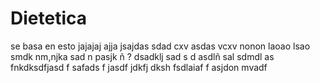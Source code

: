 # Dietetica
se basa en esto jajajaj 
ajja
jsajdas
sdad cxv asdas vcxv
nonon laoao lsao smdk nm,njka sad n pasjk ñ ?
 dsadklj 
 sad
  s
  d 
  asdlñ
  sal 
  sdmdl as
  fnkdksdfjasd
  f safads f
  jasdf jdkfj dksh fsdlaiaf 
  f asjdon mvadf
